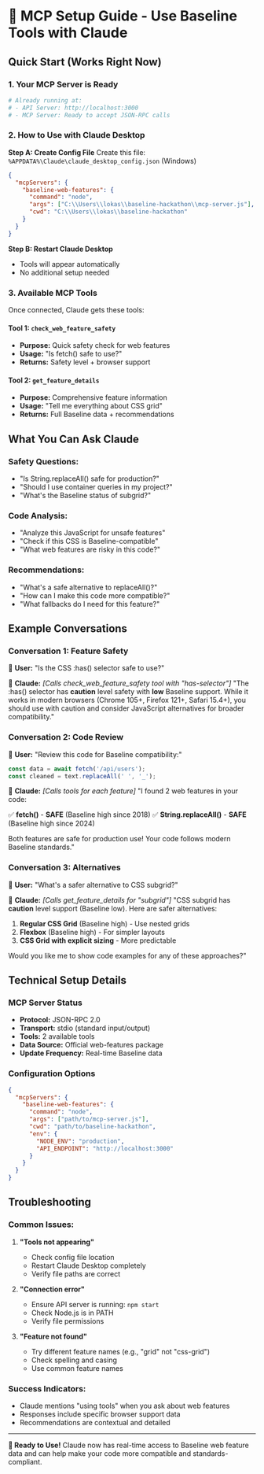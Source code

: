 # 🔌 **MCP Setup Guide - Use Baseline Tools with Claude**

## **Quick Start (Works Right Now)**

### **1. Your MCP Server is Ready**
```bash
# Already running at:
# - API Server: http://localhost:3000
# - MCP Server: Ready to accept JSON-RPC calls
```

### **2. How to Use with Claude Desktop**

**Step A: Create Config File**
Create this file: `%APPDATA%\Claude\claude_desktop_config.json` (Windows)

```json
{
  "mcpServers": {
    "baseline-web-features": {
      "command": "node",
      "args": ["C:\\Users\\lokas\\baseline-hackathon\\mcp-server.js"],
      "cwd": "C:\\Users\\lokas\\baseline-hackathon"
    }
  }
}
```

**Step B: Restart Claude Desktop**
- Tools will appear automatically
- No additional setup needed

### **3. Available MCP Tools**

Once connected, Claude gets these tools:

#### **Tool 1: `check_web_feature_safety`**
- **Purpose:** Quick safety check for web features
- **Usage:** "Is fetch() safe to use?"
- **Returns:** Safety level + browser support

#### **Tool 2: `get_feature_details`** 
- **Purpose:** Comprehensive feature information
- **Usage:** "Tell me everything about CSS grid"
- **Returns:** Full Baseline data + recommendations

## **What You Can Ask Claude**

### **Safety Questions:**
- "Is String.replaceAll() safe for production?"
- "Should I use container queries in my project?"
- "What's the Baseline status of subgrid?"

### **Code Analysis:**
- "Analyze this JavaScript for unsafe features"
- "Check if this CSS is Baseline-compatible"
- "What web features are risky in this code?"

### **Recommendations:**
- "What's a safe alternative to replaceAll()?"
- "How can I make this code more compatible?"
- "What fallbacks do I need for this feature?"

## **Example Conversations**

### **Conversation 1: Feature Safety**
👤 **User:** "Is the CSS :has() selector safe to use?"

🤖 **Claude:** *[Calls check_web_feature_safety tool with "has-selector"]*
"The :has() selector has **caution** level safety with **low** Baseline support. While it works in modern browsers (Chrome 105+, Firefox 121+, Safari 15.4+), you should use with caution and consider JavaScript alternatives for broader compatibility."

### **Conversation 2: Code Review**
👤 **User:** "Review this code for Baseline compatibility:"
```javascript
const data = await fetch('/api/users');
const cleaned = text.replaceAll(' ', '_');
```

🤖 **Claude:** *[Calls tools for each feature]*
"I found 2 web features in your code:

✅ **fetch()** - **SAFE** (Baseline high since 2018)
✅ **String.replaceAll()** - **SAFE** (Baseline high since 2024)

Both features are safe for production use! Your code follows modern Baseline standards."

### **Conversation 3: Alternatives**
👤 **User:** "What's a safer alternative to CSS subgrid?"

🤖 **Claude:** *[Calls get_feature_details for "subgrid"]*
"CSS subgrid has **caution** level support (Baseline low). Here are safer alternatives:

1. **Regular CSS Grid** (Baseline high) - Use nested grids
2. **Flexbox** (Baseline high) - For simpler layouts  
3. **CSS Grid with explicit sizing** - More predictable

Would you like me to show code examples for any of these approaches?"

## **Technical Setup Details**

### **MCP Server Status**
- **Protocol:** JSON-RPC 2.0
- **Transport:** stdio (standard input/output)
- **Tools:** 2 available tools
- **Data Source:** Official web-features package
- **Update Frequency:** Real-time Baseline data

### **Configuration Options**
```json
{
  "mcpServers": {
    "baseline-web-features": {
      "command": "node",
      "args": ["path/to/mcp-server.js"],
      "cwd": "path/to/baseline-hackathon",
      "env": {
        "NODE_ENV": "production",
        "API_ENDPOINT": "http://localhost:3000"
      }
    }
  }
}
```

## **Troubleshooting**

### **Common Issues:**

1. **"Tools not appearing"**
   - Check config file location
   - Restart Claude Desktop completely
   - Verify file paths are correct

2. **"Connection error"**  
   - Ensure API server is running: `npm start`
   - Check Node.js is in PATH
   - Verify file permissions

3. **"Feature not found"**
   - Try different feature names (e.g., "grid" not "css-grid")  
   - Check spelling and casing
   - Use common feature names

### **Success Indicators:**
- Claude mentions "using tools" when you ask about web features
- Responses include specific browser support data
- Recommendations are contextual and detailed

---

**🎉 Ready to Use!** Claude now has real-time access to Baseline web feature data and can help make your code more compatible and standards-compliant.